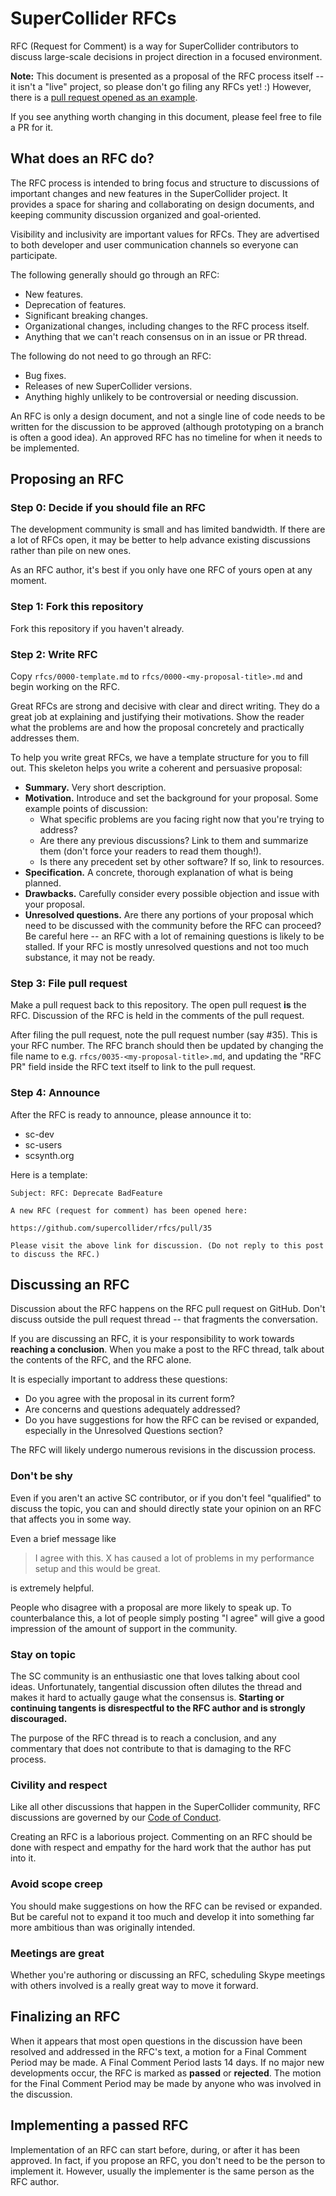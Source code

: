 # SuperCollider RFCs

RFC (Request for Comment) is a way for SuperCollider contributors to discuss large-scale decisions in project direction in a focused environment.

**Note:** This document is presented as a proposal of the RFC process itself -- it isn't a "live" project, so please don't go filing any RFCs yet! :) However, there is a [pull request opened as an example](https://github.com/snappizz/rfcs/pull/1).

If you see anything worth changing in this document, please feel free to file a PR for it.

## What does an RFC do?

The RFC process is intended to bring focus and structure to discussions of important changes and new features in the SuperCollider project. It provides a space for sharing and collaborating on design documents, and keeping community discussion organized and goal-oriented.

Visibility and inclusivity are important values for RFCs. They are advertised to both developer and user communication channels so everyone can participate.

The following generally should go through an RFC:

- New features.
- Deprecation of features.
- Significant breaking changes.
- Organizational changes, including changes to the RFC process itself.
- Anything that we can't reach consensus on in an issue or PR thread.

The following do not need to go through an RFC:

- Bug fixes.
- Releases of new SuperCollider versions.
- Anything highly unlikely to be controversial or needing discussion.

An RFC is only a design document, and not a single line of code needs to be written for the discussion to be approved (although prototyping on a branch is often a good idea). An approved RFC has no timeline for when it needs to be implemented.

## Proposing an RFC

### Step 0: Decide if you should file an RFC

The development community is small and has limited bandwidth. If there are a lot of RFCs open, it may be better to help advance existing discussions rather than pile on new ones.

As an RFC author, it's best if you only have one RFC of yours open at any moment.

### Step 1: Fork this repository

Fork this repository if you haven't already.

### Step 2: Write RFC

Copy `rfcs/0000-template.md` to `rfcs/0000-<my-proposal-title>.md` and begin working on the RFC.

Great RFCs are strong and decisive with clear and direct writing. They do a great job at explaining and justifying their motivations. Show the reader what the problems are and how the proposal concretely and practically addresses them.

To help you write great RFCs, we have a template structure for you to fill out. This skeleton helps you write a coherent and persuasive proposal:

- **Summary.** Very short description.
- **Motivation.** Introduce and set the background for your proposal. Some example points of discussion:
  - What specific problems are you facing right now that you're trying to address?
  - Are there any previous discussions? Link to them and summarize them (don't force your readers to read them though!).
  - Is there any precedent set by other software? If so, link to resources.
- **Specification.** A concrete, thorough explanation of what is being planned.
- **Drawbacks.** Carefully consider every possible objection and issue with your proposal.
- **Unresolved questions.** Are there any portions of your proposal which need to be discussed with the community before the RFC can proceed? Be careful here -- an RFC with a lot of remaining questions is likely to be stalled. If your RFC is mostly unresolved questions and not too much substance, it may not be ready.

### Step 3: File pull request

Make a pull request back to this repository. The open pull request **is** the RFC. Discussion of the RFC is held in the comments of the pull request.

After filing the pull request, note the pull request number (say #35). This is your RFC number. The RFC branch should then be updated by changing the file name to e.g. `rfcs/0035-<my-proposal-title>.md`, and updating the "RFC PR" field inside the RFC text itself to link to the pull request.

### Step 4: Announce

After the RFC is ready to announce, please announce it to:

- sc-dev
- sc-users
- scsynth.org

Here is a template:

```
Subject: RFC: Deprecate BadFeature

A new RFC (request for comment) has been opened here:

https://github.com/supercollider/rfcs/pull/35

Please visit the above link for discussion. (Do not reply to this post to discuss the RFC.)
```

## Discussing an RFC

Discussion about the RFC happens on the RFC pull request on GitHub. Don't discuss outside the pull request thread -- that fragments the conversation.

If you are discussing an RFC, it is your responsibility to work towards **reaching a conclusion**. When you make a post to the RFC thread, talk about the contents of the RFC, and the RFC alone.

It is especially important to address these questions:

- Do you agree with the proposal in its current form?
- Are concerns and questions adequately addressed?
- Do you have suggestions for how the RFC can be revised or expanded, especially in the Unresolved Questions section?

The RFC will likely undergo numerous revisions in the discussion process.

### Don't be shy

Even if you aren't an active SC contributor, or if you don't feel "qualified" to discuss the topic, you can and should directly state your opinion on an RFC that affects you in some way.

Even a brief message like

> I agree with this. X has caused a lot of problems in my performance setup and this would be great.

is extremely helpful.

People who disagree with a proposal are more likely to speak up. To counterbalance this, a lot of people simply posting "I agree" will give a good impression of the amount of support in the community.

### Stay on topic

The SC community is an enthusiastic one that loves talking about cool ideas. Unfortunately, tangential discussion often dilutes the thread and makes it hard to actually gauge what the consensus is. **Starting or continuing tangents is disrespectful to the RFC author and is strongly discouraged.**

The purpose of the RFC thread is to reach a conclusion, and any commentary that does not contribute to that is damaging to the RFC process.

### Civility and respect

Like all other discussions that happen in the SuperCollider community, RFC discussions are governed by our [Code of Conduct](https://github.com/supercollider/supercollider/blob/develop/CODE_OF_CONDUCT.md).

Creating an RFC is a laborious project. Commenting on an RFC should be done with respect and empathy for the hard work that the author has put into it.

### Avoid scope creep

You should make suggestions on how the RFC can be revised or expanded. But be careful not to expand it too much and develop it into something far more ambitious than was originally intended.

### Meetings are great

Whether you're authoring or discussing an RFC, scheduling Skype meetings with others involved is a really great way to move it forward.

## Finalizing an RFC

When it appears that most open questions in the discussion have been resolved and addressed in the RFC's text, a motion for a Final Comment Period may be made. A Final Comment Period lasts 14 days. If no major new developments occur, the RFC is marked as **passed** or **rejected**. The motion for the Final Comment Period may be made by anyone who was involved in the discussion.

## Implementing a passed RFC

Implementation of an RFC can start before, during, or after it has been approved. In fact, if you propose an RFC, you don't need to be the person to implement it. However, usually the implementer is the same person as the RFC author.
